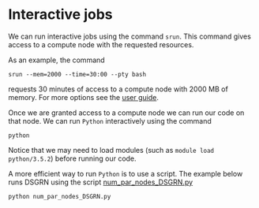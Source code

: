 # Interactive jobs

We can run interactive jobs using the command `srun`. This command gives access to a compute node with the requested resources.

As an example, the command

	srun --mem=2000 --time=30:00 --pty bash

requests 30 minutes of access to a compute node with 2000 MB of memory. For more options see the [user guide](https://sites.google.com/view/cluster-user-guide#h.fkilox8omph1).

Once we are granted access to a compute node we can run our code on that node. We can run `Python` interactively using the command

	python

Notice that we may need to load modules (such as `module load python/3.5.2`) before running our code.

A more efficient way to run `Python` is to use a script. The example below runs DSGRN using the script [num_par_nodes_DSGRN.py](num_par_nodes_DSGRN.py)

	python num_par_nodes_DSGRN.py
